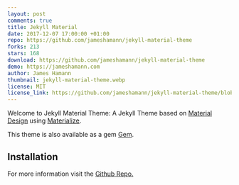 ```yaml
---
layout: post
comments: true
title: Jekyll Material
date: 2017-12-07 17:00:00 +01:00
repo: https://github.com/jameshamann/jekyll-material-theme
forks: 213
stars: 168
download: https://github.com/jameshamann/jekyll-material-theme
demo: https://jameshamann.com
author: James Hamann
thumbnail: jekyll-material-theme.webp
license: MIT
license_link: https://github.com/jameshamann/jekyll-material-theme/blob/master/LICENSE.txt
---
```


Welcome to Jekyll Material Theme: A Jekyll Theme based on [Material Design](https://material.io/) using [Materialize](https://materializecss.com/).

This theme is also available as a gem [Gem](https://rubygems.org/gems/jekyll-material-theme).

## Installation

For more information visit the [Github Repo.](https://github.com/jameshamann/jekyll-material-theme)

